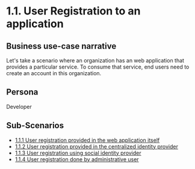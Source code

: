 # 1.1. User  Registration to an application

## Business use-case narrative
Let's take a scenario where an organization has an web application that provides a particular service. To consume that service, end users need to create an account in this organization.

## Persona
Developer

## Sub-Scenarios
- [1.1.1 User registration provided in the web application itself](1.1.1-user-registration-with-web-application-itself/README.md)
- [1.1.2 User registration provided in the centralized identity provider](1.1.2-user-registration-with-is/README.md)
- [1.1.3 User registration using social identity provider](1.1.3-user-registration-with-social-idp/README.md)
- [1.1.4 User registration done by administrative user](1.1.4-user-registration-admin/README.md)

